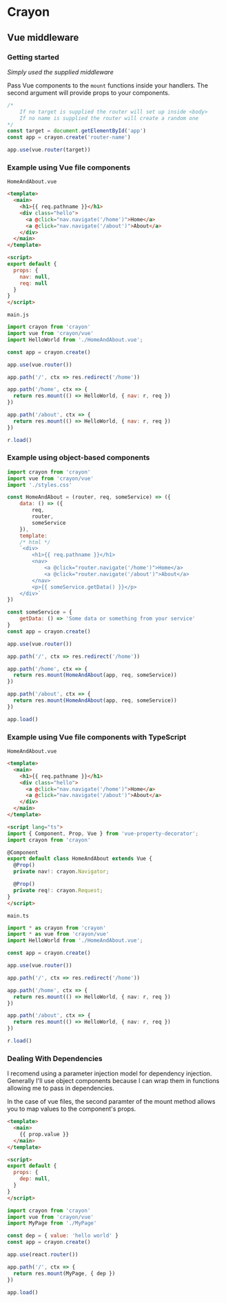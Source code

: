 # Crayon
## Vue middleware

### Getting started

_Simply used the supplied middleware_

Pass Vue components to the `mount` functions inside your handlers. The second argument will provide props to your components.

```javascript
/*
    If no target is supplied the router will set up inside <body>
    If no name is supplied the router will create a random one
*/
const target = document.getElementById('app')
const app = crayon.create('router-name') 

app.use(vue.router(target))
```

### Example using Vue file components

`HomeAndAbout.vue`

```html
<template>
  <main>
    <h1>{{ req.pathname }}</h1>
    <div class="hello">
      <a @click="nav.navigate('/home')">Home</a>
      <a @click="nav.navigate('/about')">About</a>
    </div>
  </main>
</template>

<script>
export default {
  props: {
    nav: null,
    req: null
  }
}
</script>
```
`main.js`

```javascript
import crayon from 'crayon'
import vue from 'crayon/vue'
import HelloWorld from './HomeAndAbout.vue';

const app = crayon.create()

app.use(vue.router())

app.path('/', ctx => res.redirect('/home'))

app.path('/home', ctx => {
  return res.mount(() => HelloWorld, { nav: r, req })
})

app.path('/about', ctx => {
  return res.mount(() => HelloWorld, { nav: r, req })
})

r.load()
```

### Example using object-based components

```javascript
import crayon from 'crayon'
import vue from 'crayon/vue'
import './styles.css'

const HomeAndAbout = (router, req, someService) => ({
    data: () => ({
        req,
        router,
        someService
    }),
    template:  
    /* html */
    `<div>
        <h1>{{ req.pathname }}</h1>
        <nav>
            <a @click="router.navigate('/home')">Home</a>
            <a @click="router.navigate('/about')">About</a>
        </nav>
        <p>{{ someService.getData() }}</p>
    </div>`
})

const someService = {
    getData: () => 'Some data or something from your service'
}
const app = crayon.create()

app.use(vue.router())

app.path('/', ctx => res.redirect('/home'))

app.path('/home', ctx => {
  return res.mount(HomeAndAbout(app, req, someService))
})

app.path('/about', ctx => {
  return res.mount(HomeAndAbout(app, req, someService))
})

app.load()
```



### Example using Vue file components with TypeScript

`HomeAndAbout.vue`

```html
<template>
  <main>
    <h1>{{ req.pathname }}</h1>
    <div class="hello">
      <a @click="nav.navigate('/home')">Home</a>
      <a @click="nav.navigate('/about')">About</a>
    </div>
  </main>
</template>

<script lang="ts">
import { Component, Prop, Vue } from 'vue-property-decorator';
import crayon from 'crayon'

@Component
export default class HomeAndAbout extends Vue {
  @Prop() 
  private nav!: crayon.Navigator;

  @Prop() 
  private req!: crayon.Request;
}
</script>
```
`main.ts`

```typescript
import * as crayon from 'crayon'
import * as vue from 'crayon/vue'
import HelloWorld from './HomeAndAbout.vue';

const app = crayon.create()

app.use(vue.router())

app.path('/', ctx => res.redirect('/home'))

app.path('/home', ctx => {
  return res.mount(() => HelloWorld, { nav: r, req })
})

app.path('/about', ctx => {
  return res.mount(() => HelloWorld, { nav: r, req })
})

r.load()
```


### Dealing With Dependencies

I recomend using a parameter injection model for dependency injection.
Generally I'll use object components because I can wrap them in functions allowing me
to pass in dependencies.

In the case of vue files, the second paramter of the mount method allows you to map values
to the component's props.

```html
<template>
  <main>
    {{ prop.value }}
  </main>
</template>

<script>
export default {
  props: {
    dep: null,
  }
}
</script>

```

```javascript
import crayon from 'crayon'
import vue from 'crayon/vue'
import MyPage from './MyPage'

const dep = { value: 'hello world' }
const app = crayon.create()

app.use(react.router())

app.path('/', ctx => {
  return res.mount(MyPage, { dep })
})

app.load()
```
